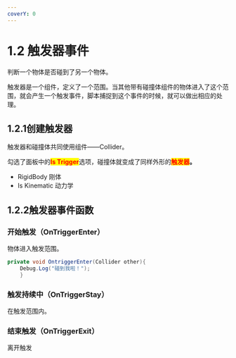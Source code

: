 ```yaml
---
coverY: 0
---
```


# 1.2 触发器事件

判断一个物体是否碰到了另一个物体。

触发器是一个组件，定义了一个范围。当其他带有碰撞体组件的物体进入了这个范围，就会产生一个触发事件，脚本捕捉到这个事件的时候，就可以做出相应的处理。

## 1.2.1创建触发器

触发器和碰撞体共同使用组件——Collider。

勾选了面板中的<mark style="color:red;">**Is Trigger**</mark>选项，碰撞体就变成了同样外形的<mark style="color:red;">**触发器**</mark>**。**

* RigidBody 刚体
* Is Kinematic 动力学

## 1.2.2触发器事件函数

### 开始触发（OnTriggerEnter）

物体进入触发范围。

```csharp
private void OntriggerEnter(Collider other){
    Debug.Log("碰到我啦！");
    }
```

### 触发持续中（OnTriggerStay）

在触发范围内。

### 结束触发（OnTriggerExit）

离开触发
